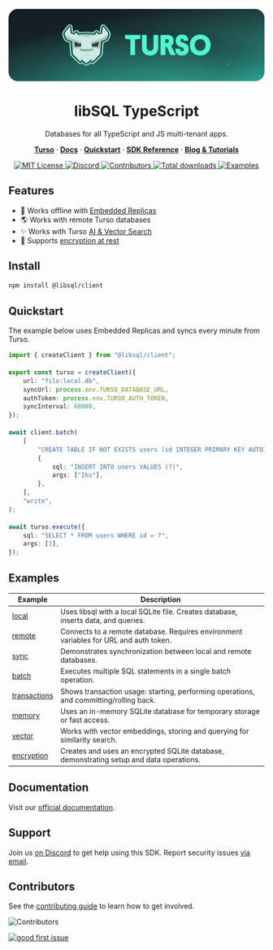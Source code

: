 <p align="center">
  <a href="https://tur.so/turso-ts">
    <picture>
      <img src="/.github/cover.png" alt="libSQL TypeScript" />
    </picture>
  </a>
  <h1 align="center">libSQL TypeScript</h1>
</p>

<p align="center">
  Databases for all TypeScript and JS multi-tenant apps.
</p>

<p align="center">
  <a href="https://tur.so/turso-ts"><strong>Turso</strong></a> ·
  <a href="https://docs.turso.tech"><strong>Docs</strong></a> ·
  <a href="https://docs.turso.tech/sdk/ts/quickstart"><strong>Quickstart</strong></a> ·
  <a href="https://docs.turso.tech/sdk/ts/reference"><strong>SDK Reference</strong></a> ·
  <a href="https://turso.tech/blog"><strong>Blog &amp; Tutorials</strong></a>
</p>

<p align="center">
  <a href="LICENSE">
    <picture>
      <img src="https://img.shields.io/github/license/tursodatabase/libsql-client-ts?color=0F624B" alt="MIT License" />
    </picture>
  </a>
  <a href="https://tur.so/discord-ts">
    <picture>
      <img src="https://img.shields.io/discord/933071162680958986?color=0F624B" alt="Discord" />
    </picture>
  </a>
  <a href="#contributors">
    <picture>
      <img src="https://img.shields.io/github/contributors/tursodatabase/libsql-client-ts?color=0F624B" alt="Contributors" />
    </picture>
  </a>
  <a href="https://packagist.org/packages/turso/libsql">
    <picture>
      <img src="https://img.shields.io/packagist/dt/turso/libsql?color=0F624B" alt="Total downloads" />
    </picture>
  </a>
  <a href="/examples">
    <picture>
      <img src="https://img.shields.io/badge/browse-examples-0F624B" alt="Examples" />
    </picture>
  </a>
</p>

## Features

-   🔌 Works offline with [Embedded Replicas](https://docs.turso.tech/features/embedded-replicas/introduction)
-   🌎 Works with remote Turso databases
-   ✨ Works with Turso [AI & Vector Search](https://docs.turso.tech/features/ai-and-embeddings)
-   🔐 Supports [encryption at rest](https://docs.turso.tech/libsql#encryption-at-rest)

## Install

```bash
npm install @libsql/client
```

## Quickstart

The example below uses Embedded Replicas and syncs every minute from Turso.

```ts
import { createClient } from "@libsql/client";

export const turso = createClient({
    url: "file:local.db",
    syncUrl: process.env.TURSO_DATABASE_URL,
    authToken: process.env.TURSO_AUTH_TOKEN,
    syncInterval: 60000,
});

await client.batch(
    [
        "CREATE TABLE IF NOT EXISTS users (id INTEGER PRIMARY KEY AUTOINCREMENT, name TEXT)",
        {
            sql: "INSERT INTO users VALUES (?)",
            args: ["Iku"],
        },
    ],
    "write",
);

await turso.execute({
    sql: "SELECT * FROM users WHERE id = ?",
    args: [1],
});
```

## Examples

| Example                               | Description                                                                             |
| ------------------------------------- | --------------------------------------------------------------------------------------- |
| [local](examples/local)               | Uses libsql with a local SQLite file. Creates database, inserts data, and queries.      |
| [remote](examples/remote)             | Connects to a remote database. Requires environment variables for URL and auth token.   |
| [sync](examples/sync)                 | Demonstrates synchronization between local and remote databases.                        |
| [batch](examples/batch)               | Executes multiple SQL statements in a single batch operation.                           |
| [transactions](examples/transactions) | Shows transaction usage: starting, performing operations, and committing/rolling back.  |
| [memory](examples/memory)             | Uses an in-memory SQLite database for temporary storage or fast access.                 |
| [vector](examples/vector)             | Works with vector embeddings, storing and querying for similarity search.               |
| [encryption](examples/encryption)     | Creates and uses an encrypted SQLite database, demonstrating setup and data operations. |

## Documentation

Visit our [official documentation](https://docs.turso.tech/sdk/kotlin).

## Support

Join us [on Discord](https://tur.so/discord-ts) to get help using this SDK. Report security issues [via email](mailto:security@turso.tech).

## Contributors

See the [contributing guide](CONTRIBUTING.md) to learn how to get involved.

![Contributors](https://contrib.nn.ci/api?repo=tursodatabase/libsql-client-ts)

<a href="https://github.com/tursodatabase/libsql-client-ts/issues?q=is%3Aopen+is%3Aissue+label%3A%22good+first+issue%22">
  <picture>
    <img src="https://img.shields.io/github/issues-search/tursodatabase/libsql-client-ts?label=good%20first%20issue&query=label%3A%22good%20first%20issue%22%20&color=0F624B" alt="good first issue" />
  </picture>
</a>
